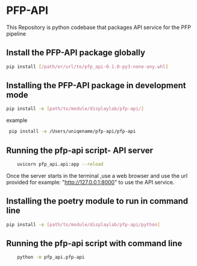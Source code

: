 # PFP-API
This Repository is python codebase that packages API service for the PFP pipeline 

## Install the PFP-API package globally

```sh
pip install [/path/or/url/to/pfp_api-0.1.0-py3-none-any.whl]
```

## Installing the PFP-API package in development mode

```sh
pip install -e [path/to/module/displaylab/pfp-api/]
```
example

```sh
 pip install -e /Users/uniqename/pfp-api/pfp-api
```

## Running the pfp-api script- API server 
```sh
    uvicorn pfp_api.api:app --reload
```

Once the server starts in the terminal ,use a web browser and use the url provided for example: "http://127.0.0.1:8000" to use the API service.

## Installing the poetry module to run in command line

```sh
pip install -e [path/to/module/displaylab/pfp-api/python]
```

## Running the pfp-api script with command line 
```sh
    python -m pfp_api.pfp-api
```






